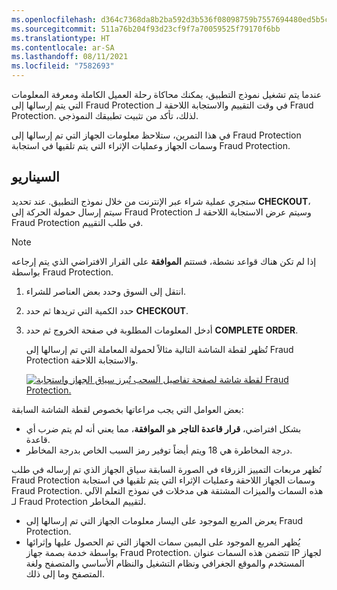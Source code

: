 ```yaml
---
ms.openlocfilehash: d364c7368da8b2ba592d3b536f08098759b7557694480ed5b5cdc6d5ab678148
ms.sourcegitcommit: 511a76b204f93d23cf9f7a70059525f79170f6bb
ms.translationtype: HT
ms.contentlocale: ar-SA
ms.lasthandoff: 08/11/2021
ms.locfileid: "7582693"
---
```

عندما يتم تشغيل نموذج التطبيق، يمكنك محاكاة رحلة العميل الكاملة ومعرفة المعلومات التي يتم إرسالها إلى Fraud Protection في وقت التقييم والاستجابة اللاحقة لـ Fraud Protection. لذلك، تأكد من تثبيت تطبيقك النموذجي.

في هذا التمرين، ستلاحظ معلومات الجهاز التي تم إرسالها إلى Fraud Protection وسمات الجهاز وعمليات الإثراء التي يتم تلقيها في استجابة Fraud Protection.

## <a name="scenario"></a>السيناريو

ستجري عملية شراء عبر الإنترنت من خلال نموذج التطبيق. عند تحديد **CHECKOUT**، سيتم إرسال حمولة الحركة إلى Fraud Protection وسيتم عرض الاستجابة اللاحقة لـ Fraud Protection في طلب التقييم.

> [!NOTE]
> إذا لم تكن هناك قواعد نشطة، فستتم **الموافقة** على القرار الافتراضي الذي يتم إرجاعه بواسطة Fraud Protection.

1. انتقل إلى السوق وحدد بعض العناصر للشراء. 
2. حدد الكمية التي تريدها ثم حدد **CHECKOUT**.
3. أدخل المعلومات المطلوبة في صفحة الخروج ثم حدد **COMPLETE ORDER**. 

   تُظهر لقطة الشاشة التالية مثالاً لحمولة المعاملة التي تم إرسالها إلى Fraud Protection والاستجابة اللاحقة.

    [ ![لقطة شاشة لصفحة تفاصيل السحب تُبرز سياق الجهاز واستجابة Fraud Protection.](../media/checkout-details-ssm.png) ](../media/checkout-details-ssm.png#lightbox)

بعض العوامل التي يجب مراعاتها بخصوص لقطة الشاشة السابقة: 

- بشكل افتراضي، **قرار قاعدة التاجر** هو **الموافقة**، مما يعني أنه لم يتم ضرب أي قاعدة. 
- درجة المخاطرة هي 18 ويتم أيضاً توفير رمز السبب الخاص بدرجة المخاطر.

تُظهر مربعات التمييز الزرقاء في الصورة السابقة سياق الجهاز الذي تم إرساله في طلب Fraud Protection وسمات الجهاز اللاحقة وعمليات الإثراء التي يتم تلقيها في استجابة Fraud Protection. هذه السمات والميزات المشتقة هي مدخلات في نموذج التعلم الآلي لـ Fraud Protection لتقييم المخاطر. 

- يعرض المربع الموجود على اليسار معلومات الجهاز التي تم إرسالها إلى Fraud Protection. 
- يُظهر المربع الموجود على اليمين سمات الجهاز التي تم الحصول عليها وإثرائها بواسطة خدمة بصمة جهاز Fraud Protection. تتضمن هذه السمات عنوان IP لجهاز المستخدم والموقع الجغرافي ونظام التشغيل والنظام الأساسي والمتصفح ولغة المتصفح وما إلى ذلك.

